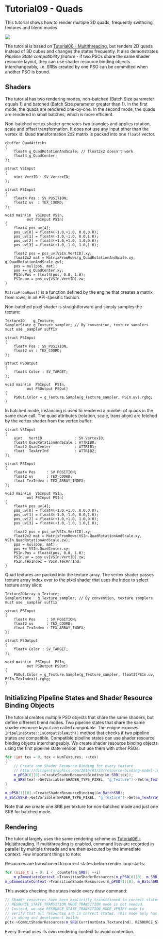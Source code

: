 # Tutorial09 - Quads

This tutorial shows how to render multiple 2D quads, frequently swithcing textures and blend modes.

![](Animation_Large.gif)

The tutorial is based on [Tutorial06 - Multithreading](../Tutorial06_Multithreading), but renders
2D quads instead of 3D cubes and changes the states frequently. It also demonstrates *Pipeline State
compatibility feature* - if two PSOs share the same shader resource layout, they can use shader resource
binding objects interchangeably, i.e. SRBs created by one PSO can be committed when another PSO is bound.

## Shaders

The tutorial has two rendering modes, non-batched (Batch Size parameter equals 1) and batched 
(Batch Size parameter greater than 1). In the first mode, the quads are rendered one-by-one.
In the second mode, the quads are rendered in small batches, which is more efficient.

Non-batched vertex shader generates two triangles and applies rotation, scale and offset transformation.
It does not use any input other than the vertex id. Quad transformation 2x2 matrix is packed into one `float4` vector.

```hlsl
cbuffer QuadAttribs
{
    float4 g_QuadRotationAndScale; // float2x2 doesn't work
    float4 g_QuadCenter;
};

struct VSInput
{
    uint VertID : SV_VertexID;
};

struct PSInput 
{ 
    float4 Pos : SV_POSITION; 
    float2 uv  : TEX_COORD;
};

void main(in  VSInput VSIn,
          out PSInput PSIn)
{
    float4 pos_uv[4];
    pos_uv[0] = float4(-1.0,+1.0, 0.0,0.0);
    pos_uv[1] = float4(-1.0,-1.0, 0.0,1.0);
    pos_uv[2] = float4(+1.0,+1.0, 1.0,0.0);
    pos_uv[3] = float4(+1.0,-1.0, 1.0,1.0);

    float2 pos = pos_uv[VSIn.VertID].xy;
    float2x2 mat = MatrixFromRows(g_QuadRotationAndScale.xy, g_QuadRotationAndScale.zw);
    pos = mul(pos, mat);
    pos += g_QuadCenter.xy;
    PSIn.Pos = float4(pos, 0.0, 1.0);
    PSIn.uv = pos_uv[VSIn.VertID].zw;
}
```

`MatrixFromRows()` is a function defined by the engine that creates a matrix from rows, in an API-spesific fashion.

Non-batched pixel shader is straightforward and simply samples the texture:

```hlsl
Texture2D    g_Texture;
SamplerState g_Texture_sampler; // By convention, texture samplers must use _sampler suffix

struct PSInput 
{ 
    float4 Pos : SV_POSITION; 
    float2 uv : TEX_COORD;
};

struct PSOutput
{
    float4 Color : SV_TARGET;
};

void main(in  PSInput  PSIn,
          out PSOutput PSOut)
{
    PSOut.Color = g_Texture.Sample(g_Texture_sampler, PSIn.uv).rgbg;
}
```

In batched mode, instancing is used to rendered a number of quads in the same draw call. The quad
attributes (rotation, scale, translation) are fetched by the vertex shader from the vertex buffer:

```hlsl
struct VSInput
{
    uint   VertID               : SV_VertexID;
    float4 QuadRotationAndScale : ATTRIB0;
    float2 QuadCenter           : ATTRIB1;
    float  TexArrInd            : ATTRIB2;
};

struct PSInput 
{ 
    float4 Pos     : SV_POSITION; 
    float2 uv      : TEX_COORD;
    float TexIndex : TEX_ARRAY_INDEX;
};

void main(in  VSInput VSIn,
          out PSInput PSIn)
{
    float4 pos_uv[4];
    pos_uv[0] = float4(-1.0,+1.0, 0.0,0.0);
    pos_uv[1] = float4(-1.0,-1.0, 0.0,1.0);
    pos_uv[2] = float4(+1.0,+1.0, 1.0,0.0);
    pos_uv[3] = float4(+1.0,-1.0, 1.0,1.0);

    float2 pos = pos_uv[VSIn.VertID].xy;
    float2x2 mat = MatrixFromRows(VSIn.QuadRotationAndScale.xy, VSIn.QuadRotationAndScale.zw);
    pos = mul(pos, mat);
    pos += VSIn.QuadCenter.xy;
    PSIn.Pos = float4(pos, 0.0, 1.0);
    PSIn.uv = pos_uv[VSIn.VertID].zw;
    PSIn.TexIndex = VSIn.TexArrInd;
}
```

Quad textures are packed into the texture array. The vertex shader passes texture array index over to 
the pixel shader that uses the index to select texture array slice:

```hlsl
Texture2DArray g_Texture;
SamplerState   g_Texture_sampler; // By convention, texture samplers must use _sampler suffix

struct PSInput
{
    float4 Pos     : SV_POSITION;
    float2 uv      : TEX_COORD;
    float TexIndex : TEX_ARRAY_INDEX;
};

struct PSOutput
{
    float4 Color : SV_TARGET;
};

void main(in  PSInput  PSIn,
          out PSOutput PSOut)
{
    PSOut.Color = g_Texture.Sample(g_Texture_sampler, float3(PSIn.uv, PSIn.TexIndex)).rgbg;
}
```

## Initializing Pipeline States and Shader Resource Binding Objects

The tutorial creates multiple PSO objects that share the same shaders, but define different blend modes.
Two pipeline states that share the same shader resource layout are called *compatible*. The enigne exposes
`IPipelineState::IsCompatibleWith()` method that checks if two pipeline states are compatible.
Compatible pipeline states can use shader resource binding objects interchangeably. We create shader
resource binding objects using the first pipeline state version, but use them with other PSOs:

```cpp
for (int tex = 0; tex < NumTextures; ++tex)
{
    // Create one Shader Resource Binding for every texture
    // http://diligentgraphics.com/2016/03/23/resource-binding-model-in-diligent-engine-2-0/
    m_pPSO[0][0]->CreateShaderResourceBinding(&m_SRB[tex]);
    m_SRB[tex]->GetVariable(SHADER_TYPE_PIXEL, "g_Texture")->Set(m_TextureSRV[tex]);
}

m_pPSO[1][0]->CreateShaderResourceBinding(&m_BatchSRB);
m_BatchSRB->GetVariable(SHADER_TYPE_PIXEL, "g_Texture")->Set(m_TexArraySRV);
```

Note that we create one SRB per texture for non-batched mode and just one SRB for batched mode.

## Rendering

The tutorial largely uses the same rendering scheme as [Tutorial06 - Multithreading](../Tutorial06_Multithreading). 
If multithreading is enabled, command lists are recorded in parallel by multiple threads and are then executed by the
immediate context. Few important things to note:

Resources are transitioned to correct states before render loop starts:

```cpp
for (size_t i = 0; i < _countof(m_SRB); ++i)
    m_pImmediateContext->TransitionShaderResources(m_pPSO[0][0], m_SRB[i]);
m_pImmediateContext->TransitionShaderResources(m_pPSO[1][0], m_BatchSRB);
```

This avoids checking the states inside every draw command:

```cpp
// Shader resources have been explicitly transitioned to correct states, so
// RESOURCE_STATE_TRANSITION_MODE_TRANSITION mode is not needed.
// Instead, we use RESOURCE_STATE_TRANSITION_MODE_VERIFY mode to
// verify that all resources are in correct states. This mode only has effect
// in debug and development builds
pCtx->CommitShaderResources(m_SRB[CurrInstData.TextureInd], RESOURCE_STATE_TRANSITION_MODE_VERIFY);
```

Every thread uses its own rendering context to avoid contention.
